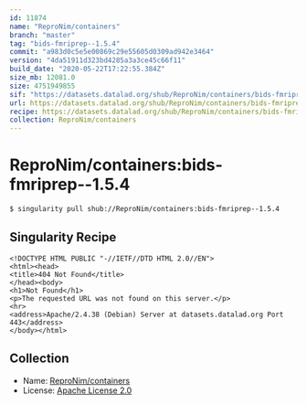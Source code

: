 ```yaml
---
id: 11874
name: "ReproNim/containers"
branch: "master"
tag: "bids-fmriprep--1.5.4"
commit: "a983d0c5e5e00869c29e55605d0309ad942e3464"
version: "4da51911d323bd4285a3a3ce45c66f11"
build_date: "2020-05-22T17:22:55.384Z"
size_mb: 12081.0
size: 4751949855
sif: "https://datasets.datalad.org/shub/ReproNim/containers/bids-fmriprep--1.5.4/2020-05-22-a983d0c5-4da51911/4da51911d323bd4285a3a3ce45c66f11.sif"
url: https://datasets.datalad.org/shub/ReproNim/containers/bids-fmriprep--1.5.4/2020-05-22-a983d0c5-4da51911/
recipe: https://datasets.datalad.org/shub/ReproNim/containers/bids-fmriprep--1.5.4/2020-05-22-a983d0c5-4da51911/Singularity
collection: ReproNim/containers
---
```


# ReproNim/containers:bids-fmriprep--1.5.4

```bash
$ singularity pull shub://ReproNim/containers:bids-fmriprep--1.5.4
```

## Singularity Recipe

```singularity
<!DOCTYPE HTML PUBLIC "-//IETF//DTD HTML 2.0//EN">
<html><head>
<title>404 Not Found</title>
</head><body>
<h1>Not Found</h1>
<p>The requested URL was not found on this server.</p>
<hr>
<address>Apache/2.4.38 (Debian) Server at datasets.datalad.org Port 443</address>
</body></html>
```

## Collection

 - Name: [ReproNim/containers](https://github.com/ReproNim/containers)
 - License: [Apache License 2.0](https://api.github.com/licenses/apache-2.0)

